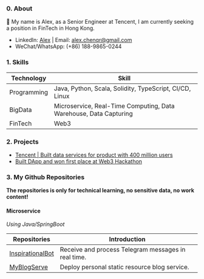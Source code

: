 ### 0. About

👋 My name is Alex, as a Senior Engineer at Tencent, I am currently seeking a position in FinTech in Hong Kong.

- LinkedIn: [Alex](https://www.linkedin.com/in/alexchenqr/) | Email: alex.chenqr@gmail.com
- WeChat/WhatsApp: (+86) 188-9865-0244

### 1. Skills

| Technology      | Skill |
| ----------- | ----------- |
| Programming      | Java, Python, Scala, Solidity, TypeScript, CI/CD, Linux|
| BigData   | Microservice, Real-Time Computing, Data Warehouse, Data Capturing|
| FinTech | Web3 |

### 2. Projects

- [Tencent | Built data services for product with 400 million users](https://chenqirong.tech/p-data-platform.html)
- [Built DApp and won first place at Web3 Hackathon](https://chenqirong.tech/web3-hackathon.html)

### 3. My Github Repositories

**The repositories is only for technical learning, no sensitive data, no work content!**

#### Microservice

*Using Java/SpringBoot*

| Repositories      | Introduction |
| ----------- | ----------- |
| [InspirationalBot](https://github.com/chen-qr/InspirationalBot)      | Receive and process Telegram messages in real time. |
| [MyBlogServe](https://github.com/chen-qr/MyBlogServe)      | Deploy personal static resource blog service. |



